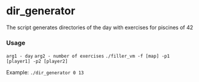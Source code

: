# dir_generator

The script generates directories of the day with exercises for piscines of 42

### Usage

`arg1 - day`
`arg2 - number of exercises`
`./filler_vm -f [map] -p1 [player1] -p2 [player2]`

Example: `./dir_generator 0 13`
